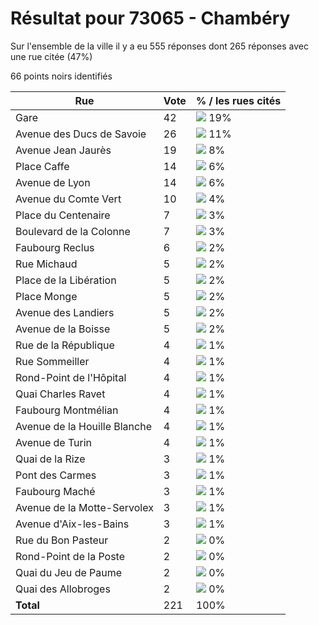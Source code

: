 # Résultat pour 73065 - Chambéry

Sur l'ensemble de la ville il y a eu 555 réponses dont 265 réponses avec une rue citée (47%)

66 points noirs identifiés

| Rue | Vote | % / les rues cités|
|-----|------|-------------------|
| Gare | 42 | <img src="../../img/bar_19.gif" />&nbsp;19%|
| Avenue des Ducs de Savoie | 26 | <img src="../../img/bar_11.gif" />&nbsp;11%|
| Avenue Jean Jaurès | 19 | <img src="../../img/bar_8.gif" />&nbsp;8%|
| Place Caffe | 14 | <img src="../../img/bar_6.gif" />&nbsp;6%|
| Avenue de Lyon | 14 | <img src="../../img/bar_6.gif" />&nbsp;6%|
| Avenue du Comte Vert | 10 | <img src="../../img/bar_4.gif" />&nbsp;4%|
| Place du Centenaire | 7 | <img src="../../img/bar_3.gif" />&nbsp;3%|
| Boulevard de la Colonne | 7 | <img src="../../img/bar_3.gif" />&nbsp;3%|
| Faubourg Reclus | 6 | <img src="../../img/bar_2.gif" />&nbsp;2%|
| Rue Michaud | 5 | <img src="../../img/bar_2.gif" />&nbsp;2%|
| Place de la Libération | 5 | <img src="../../img/bar_2.gif" />&nbsp;2%|
| Place Monge | 5 | <img src="../../img/bar_2.gif" />&nbsp;2%|
| Avenue des Landiers | 5 | <img src="../../img/bar_2.gif" />&nbsp;2%|
| Avenue de la Boisse | 5 | <img src="../../img/bar_2.gif" />&nbsp;2%|
| Rue de la République | 4 | <img src="../../img/bar_1.gif" />&nbsp;1%|
| Rue Sommeiller | 4 | <img src="../../img/bar_1.gif" />&nbsp;1%|
| Rond-Point de l'Hôpital | 4 | <img src="../../img/bar_1.gif" />&nbsp;1%|
| Quai Charles Ravet | 4 | <img src="../../img/bar_1.gif" />&nbsp;1%|
| Faubourg Montmélian | 4 | <img src="../../img/bar_1.gif" />&nbsp;1%|
| Avenue de la Houille Blanche | 4 | <img src="../../img/bar_1.gif" />&nbsp;1%|
| Avenue de Turin | 4 | <img src="../../img/bar_1.gif" />&nbsp;1%|
| Quai de la Rize | 3 | <img src="../../img/bar_1.gif" />&nbsp;1%|
| Pont des Carmes | 3 | <img src="../../img/bar_1.gif" />&nbsp;1%|
| Faubourg Maché | 3 | <img src="../../img/bar_1.gif" />&nbsp;1%|
| Avenue de la Motte-Servolex | 3 | <img src="../../img/bar_1.gif" />&nbsp;1%|
| Avenue d'Aix-les-Bains | 3 | <img src="../../img/bar_1.gif" />&nbsp;1%|
| Rue du Bon Pasteur | 2 | <img src="../../img/bar_0.gif" />&nbsp;0%|
| Rond-Point de la Poste | 2 | <img src="../../img/bar_0.gif" />&nbsp;0%|
| Quai du Jeu de Paume | 2 | <img src="../../img/bar_0.gif" />&nbsp;0%|
| Quai des Allobroges | 2 | <img src="../../img/bar_0.gif" />&nbsp;0%|
| **Total** | 221 | 100%|
